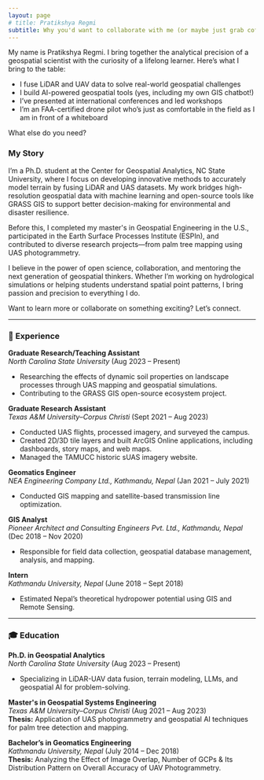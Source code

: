 ```yaml
---
layout: page
# title: Pratikshya Regmi
subtitle: Why you'd want to collaborate with me (or maybe just grab coffee and talk geospatial AI)
---
```


My name is Pratikshya Regmi. I bring together the analytical precision of a geospatial scientist with the curiosity of a lifelong learner. Here’s what I bring to the table:

- I fuse LiDAR and UAV data to solve real-world geospatial challenges  
- I build AI-powered geospatial tools (yes, including my own GIS chatbot!)  
- I’ve presented at international conferences and led workshops  
- I’m an FAA-certified drone pilot who’s just as comfortable in the field as I am in front of a whiteboard

What else do you need?

### My Story

I’m a Ph.D. student at the Center for Geospatial Analytics, NC State University, where I focus on developing innovative methods to accurately model terrain by fusing LiDAR and UAS datasets. My work bridges high-resolution geospatial data with machine learning and open-source tools like GRASS GIS to support better decision-making for environmental and disaster resilience.

Before this, I completed my master's in Geospatial Engineering in the U.S., participated in the Earth Surface Processes Institute (ESPIn), and contributed to diverse research projects—from palm tree mapping using UAS photogrammetry.

I believe in the power of open science, collaboration, and mentoring the next generation of geospatial thinkers. Whether I’m working on hydrological simulations or helping students understand spatial point patterns, I bring passion and precision to everything I do.

Want to learn more or collaborate on something exciting? Let’s connect.

---

### 📌 Experience

**Graduate Research/Teaching Assistant**  
*North Carolina State University* (Aug 2023 – Present)  
- Researching the effects of dynamic soil properties on landscape processes through UAS mapping and geospatial simulations.  
- Contributing to the GRASS GIS open-source ecosystem project.

**Graduate Research Assistant**  
*Texas A&M University–Corpus Christi* (Sept 2021 – Aug 2023)  
- Conducted UAS flights, processed imagery, and surveyed the campus.  
- Created 2D/3D tile layers and built ArcGIS Online applications, including dashboards, story maps, and web maps.  
- Managed the TAMUCC historic sUAS imagery website.

**Geomatics Engineer**  
*NEA Engineering Company Ltd., Kathmandu, Nepal* (Jan 2021 – July 2021)  
- Conducted GIS mapping and satellite-based transmission line optimization.

**GIS Analyst**  
*Pioneer Architect and Consulting Engineers Pvt. Ltd., Kathmandu, Nepal* (Dec 2018 – Nov 2020)  
- Responsible for field data collection, geospatial database management, analysis, and mapping.

**Intern**  
*Kathmandu University, Nepal* (June 2018 – Sept 2018)  
- Estimated Nepal’s theoretical hydropower potential using GIS and Remote Sensing.

---

### 🎓 Education

**Ph.D. in Geospatial Analytics**  
*North Carolina State University* (Aug 2023 – Present)  
- Specializing in LiDAR-UAV data fusion, terrain modeling, LLMs, and geospatial AI for problem-solving.

**Master's in Geospatial Systems Engineering**  
*Texas A&M University–Corpus Christi* (Aug 2021 – Aug 2023)  
**Thesis:** Application of UAS photogrammetry and geospatial AI techniques for palm tree detection and mapping.

**Bachelor’s in Geomatics Engineering**  
*Kathmandu University, Nepal* (July 2014 – Dec 2018)  
**Thesis:** Analyzing the Effect of Image Overlap, Number of GCPs & Its Distribution Pattern on Overall Accuracy of UAV Photogrammetry.
